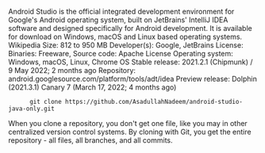 
Android Studio is the official integrated development environment for Google's Android operating system, built on JetBrains' IntelliJ IDEA software and designed specifically for Android development. It is available for download on Windows, macOS and Linux based operating systems. Wikipedia
Size: 812 to 950 MB
Developer(s): Google, JetBrains
License: Binaries: Freeware, Source code: Apache License
Operating system: Windows, macOS, Linux, Chrome OS
Stable release: 2021.2.1 (Chipmunk) / 9 May 2022; 2 months ago
Repository: android.googlesource.com/platform/tools/adt/idea
Preview release: Dolphin (2021.3.1) Canary 7 (March 17, 2022; 4 months ago)



          git clone https://github.com/AsadullahNadeem/android-studio-java-only.git
          
 When you clone a repository, you don't get one file, like you may in other centralized version control systems. By cloning with Git, you get the entire repository - all files, all branches, and all commits.

